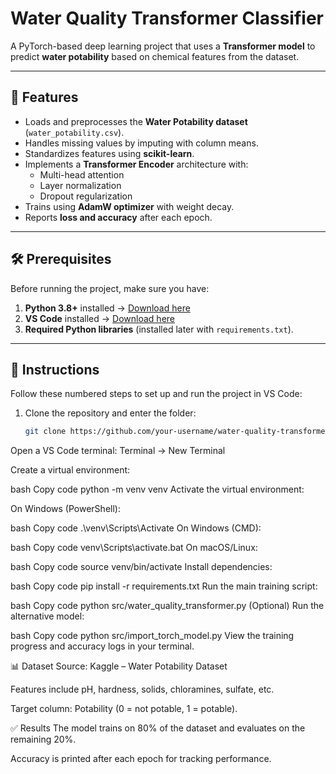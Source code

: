 # Water Quality Transformer Classifier

A PyTorch-based deep learning project that uses a **Transformer model** to predict **water potability** based on chemical features from the dataset.

---

## 📌 Features
- Loads and preprocesses the **Water Potability dataset** (`water_potability.csv`).
- Handles missing values by imputing with column means.
- Standardizes features using **scikit-learn**.
- Implements a **Transformer Encoder** architecture with:
  - Multi-head attention
  - Layer normalization
  - Dropout regularization
- Trains using **AdamW optimizer** with weight decay.
- Reports **loss and accuracy** after each epoch.

---

## 🛠 Prerequisites
Before running the project, make sure you have:

1. **Python 3.8+** installed → [Download here](https://www.python.org/downloads/)  
2. **VS Code** installed → [Download here](https://code.visualstudio.com/)  
3. **Required Python libraries** (installed later with `requirements.txt`).  

---

## 🚀 Instructions

Follow these numbered steps to set up and run the project in VS Code:

1. Clone the repository and enter the folder:  
   ```bash
   git clone https://github.com/your-username/water-quality-transformer.git && cd water-quality-transformer
Open a VS Code terminal:
Terminal → New Terminal

Create a virtual environment:

bash
Copy code
python -m venv venv
Activate the virtual environment:

On Windows (PowerShell):

bash
Copy code
.\venv\Scripts\Activate
On Windows (CMD):

bash
Copy code
venv\Scripts\activate.bat
On macOS/Linux:

bash
Copy code
source venv/bin/activate
Install dependencies:

bash
Copy code
pip install -r requirements.txt
Run the main training script:

bash
Copy code
python src/water_quality_transformer.py
(Optional) Run the alternative model:

bash
Copy code
python src/import_torch_model.py
View the training progress and accuracy logs in your terminal.

📊 Dataset
Source: Kaggle – Water Potability Dataset

Features include pH, hardness, solids, chloramines, sulfate, etc.

Target column: Potability (0 = not potable, 1 = potable).

✅ Results
The model trains on 80% of the dataset and evaluates on the remaining 20%.

Accuracy is printed after each epoch for tracking performance.
